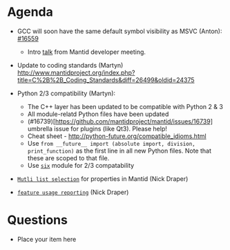 Agenda
=========

* GCC will soon have the same default symbol visibility as MSVC (Anton): [#16559](https://github.com/mantidproject/mantid/pull/16559)
  * Intro [talk](http://gnab.github.io/remark/remarkise?url=https%3A%2F%2Fraw.githubusercontent.com%2Fmantidproject%2Fdocuments%2Fmaster%2FPresentations%2FDevMeetings%2F2016-01%2FSymbols_Gigg%2FSymbols_Gigg.md) from Mantid developer meeting.

* Update to coding standards (Martyn) http://www.mantidproject.org/index.php?title=C%2B%2B_Coding_Standards&diff=26499&oldid=24375

* Python 2/3 compatibility (Martyn):
  * The C++ layer has been updated to be compatible with Python 2 & 3
  * All module-relatd Python files have been updated
  * (#16739)[https://github.com/mantidproject/mantid/issues/16739] umbrella issue for plugins (like Qt3). Please help!
  * Cheat sheet - http://python-future.org/compatible_idioms.html
  * Use `from __future__ import (absolute import, division, print_function)` as the first line in all new Python files. Note that these are scoped to that file.
  * Use [`six`](https://pythonhosted.org/six/) module for 2/3 compatability

* [`Mutli list selection`](https://github.com/mantidproject/mantid/pull/16655) for properties in Mantid (Nick Draper)
* [`feature usage reporting`](https://github.com/mantidproject/mantid/pull/16594) (Nick Draper)

Questions
=========
* Place your item here
